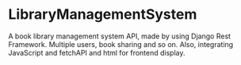 # LibraryManagementSystem
A book library management system API, made by using Django Rest Framework. Multiple users, book sharing and so on. Also, integrating JavaScript and fetchAPI and html for frontend display.
